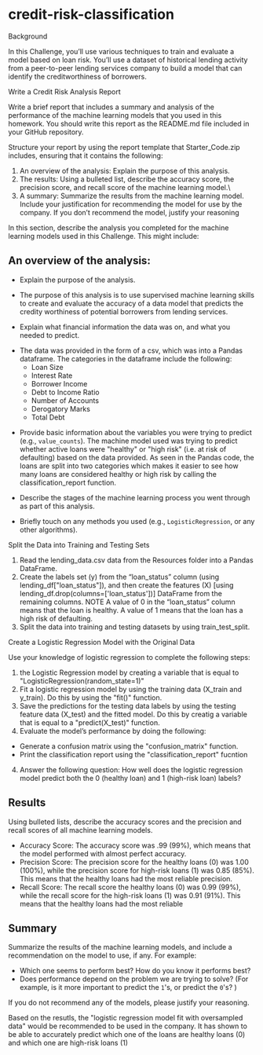 # credit-risk-classification

Background

In this Challenge, you’ll use various techniques to train and evaluate a model based on loan risk. You’ll use a dataset of historical lending activity from a peer-to-peer lending services company to build a model that can identify the creditworthiness of borrowers.


Write a Credit Risk Analysis Report

Write a brief report that includes a summary and analysis of the performance of the machine learning models that you used in this homework. You should write this report as the README.md file included in your GitHub repository.

Structure your report by using the report template that Starter_Code.zip includes, ensuring that it contains the following:
1. An overview of the analysis: Explain the purpose of this analysis.
2. The results: Using a bulleted list, describe the accuracy score, the precision score, and recall score of the machine learning model.\
3. A summary: Summarize the results from the machine learning model. Include your justification for recommending the model for use by the company. If you don’t recommend the model, justify your reasoning

In this section, describe the analysis you completed for the machine learning models used in this Challenge. This might include:

## An overview of the analysis:
* Explain the purpose of the analysis.

- The purpose of this analysis is to use supervised machine learning skills to create and evaluate the accuracy of a data model that predicts the credity worthiness of potential borrowers from lending services. 

* Explain what financial information the data was on, and what you needed to predict.
 - The data was provided in the form of a csv, which was into a Pandas dataframe. The categories in the dataframe include the following:
    - Loan Size
    - Interest Rate
    - Borrower Income
    - Debt to Income Ratio
    - Number of Accounts
    - Derogatory Marks
    - Total Debt


* Provide basic information about the variables you were trying to predict (e.g., `value_counts`).
The machine model used was trying to predict whether active loans were "healthy" or "high risk" (i.e. at risk of defaulting) based on the data provided. As seen in the Pandas code, the loans are split into two categories which makes it easier to see how many loans are considered healthy or high risk by calling the classification_report function.
  
* Describe the stages of the machine learning process you went through as part of this analysis.
* Briefly touch on any methods you used (e.g., `LogisticRegression`, or any other algorithms).

Split the Data into Training and Testing Sets

1. Read the lending_data.csv data from the Resources folder into a Pandas DataFrame.
2. Create the labels set (y) from the “loan_status” column (using lending_df["loan_status"]), and then create the features (X) [using lending_df.drop(columns=['loan_status'])] DataFrame from the remaining columns.
    NOTE
   A value of 0 in the “loan_status” column means that the loan is healthy. A value of 1 means that the loan has a high risk of defaulting.
3. Split the data into training and testing datasets by using train_test_split.

Create a Logistic Regression Model with the Original Data

Use your knowledge of logistic regression to complete the following steps:
1. the Logistic Regression model by creating a variable that is equal to "LogisticRegression(random_state=1)"
1. Fit a logistic regression model by using the training data (X_train and y_train). Do this by using the "fit()" function. 
2. Save the predictions for the testing data labels by using the testing feature data (X_test) and the fitted model. Do this by creatig a variable that is equal to a "predict(X_test)" function. 
3. Evaluate the model’s performance by doing the following:
 - Generate a confusion matrix using the "confusion_matrix" function.
 - Print the classification report using the "classification_report" fucntion
4. Answer the following question: How well does the logistic regression model predict both the 0 (healthy loan) and 1 (high-risk loan) labels?

## Results

Using bulleted lists, describe the accuracy scores and the precision and recall scores of all machine learning models.

- Accuracy Score: The accuracy score was .99 (99%), which means that the model performed with almost perfect accuracy.
- Precision Score: The precision score for the healthy loans (0) was 1.00 (100%), while the precision score for high-risk loans (1) was 0.85 (85%). This means that the healthy loans had the most reliable precision. 
- Recall Score: The recall score the healthy loans (0) was 0.99 (99%), while the recall score for the  high-risk loans (1) was 0.91 (91%). This means that the healthy loans had the most reliable 

## Summary

Summarize the results of the machine learning models, and include a recommendation on the model to use, if any. For example:

* Which one seems to perform best? How do you know it performs best?
* Does performance depend on the problem we are trying to solve? (For example, is it more important to predict the `1`'s, or predict the `0`'s? )

If you do not recommend any of the models, please justify your reasoning.

Based on the resutls, the "logistic regression model fit with oversampled data" would be recommended to be used in the company. It has shown to be able to accurately predict which one of the loans are healthy loans (0) and which one are high-risk loans (1)

